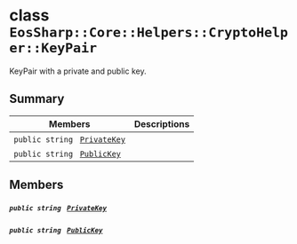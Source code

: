 # class `EosSharp::Core::Helpers::CryptoHelper::KeyPair` 

KeyPair with a private and public key.

## Summary

 Members                                | Descriptions                                
----------------------------------------|---------------------------------------------
`public string ` [`PrivateKey`](#class_eos_sharp_1_1_core_1_1_helpers_1_1_crypto_helper_1_1_key_pair_1ad35e9be60d0ae56eee1bdf26ec09d306) | 
`public string ` [`PublicKey`](#class_eos_sharp_1_1_core_1_1_helpers_1_1_crypto_helper_1_1_key_pair_1acc6ca52888303fcc5c17b4882570ab2d) | 

## Members

##### `public string ` [`PrivateKey`](#class_eos_sharp_1_1_core_1_1_helpers_1_1_crypto_helper_1_1_key_pair_1ad35e9be60d0ae56eee1bdf26ec09d306) 

##### `public string ` [`PublicKey`](#class_eos_sharp_1_1_core_1_1_helpers_1_1_crypto_helper_1_1_key_pair_1acc6ca52888303fcc5c17b4882570ab2d) 

